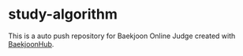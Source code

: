 # study-algorithm
This is a auto push repository for Baekjoon Online Judge created with [BaekjoonHub](https://github.com/BaekjoonHub/BaekjoonHub).
